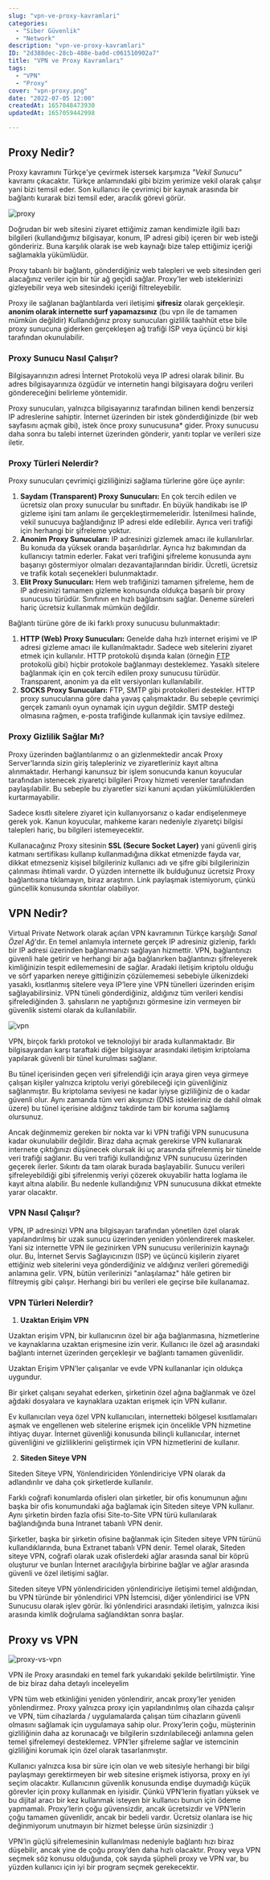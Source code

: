 ```yaml
---
slug: "vpn-ve-proxy-kavramlari"
categories:
  - "Siber Güvenlik"
  - "Network"
description: "vpn-ve-proxy-kavramlari"
ID: "2d388dec-28cb-488e-ba0d-c061510902a7"
title: "VPN ve Proxy Kavramları"
tags:
  - "VPN"
  - "Proxy"
cover: "vpn-proxy.png"
date: "2022-07-05 12:00"
createdAt: 1657048473930
updatedAt: 1657059442998

---
```

## Proxy Nedir?
Proxy kavramını Türkçe'ye çevirmek istersek karşımıza *"Vekil Sunucu"* kavramı çıkacaktır. Türkçe anlamındaki gibi bizim yerimize vekil olarak çalışır yani bizi temsil eder. Son kullanıcı ile çevrimiçi bir kaynak arasında bir bağlantı kurarak bizi temsil eder, aracılık görevi görür. 

![proxy](https://skorskyfiles.blob.core.windows.net/$web/articles/proxy-vpn/Proxy.jpg)

Doğrudan bir web sitesini ziyaret ettiğimiz zaman  kendimizle ilgili bazı bilgileri (kullandığımız bilgisayar, konum, IP adresi gibi) içeren bir web isteği göndeririz. Buna karşılık olarak ise web kaynağı bize talep ettiğimiz içeriği sağlamakla yükümlüdür.

Proxy tabanlı bir bağlantı, gönderdiğiniz web talepleri ve web sitesinden geri alacağınız veriler için bir tür ağ geçidi sağlar. Proxy'ler web isteklerinizi gizleyebilir veya web sitesindeki içeriği filtreleyebilir. 

Proxy ile sağlanan bağlantılarda veri iletişimi **şifresiz** olarak gerçekleşir. **anonim olarak internette surf yapamazsınız** (bu vpn ile de tamamen mümkün değildir) Kullandığınız proxy sunucuları gizlilik taahhüt etse bile proxy sunucuna giderken gerçekleşen ağ trafiği ISP veya üçüncü bir kişi tarafından okunulabilir.

### Proxy Sunucu Nasıl Çalışır?

Bilgisayarınızın adresi İnternet Protokolü veya IP adresi olarak bilinir. Bu adres bilgisayarınıza özgüdür ve internetin hangi bilgisayara doğru verileri göndereceğini belirleme yöntemidir.

Proxy sunucuları, yalnızca bilgisayarınız tarafından bilinen kendi benzersiz IP adreslerine sahiptir. İnternet üzerinden bir istek gönderdiğinizde (bir web sayfasını açmak gibi), istek önce  proxy sunucusuna* gider. Proxy sunucusu daha sonra bu talebi internet üzerinden gönderir, yanıtı toplar ve verileri size iletir.

### Proxy Türleri Nelerdir?

Proxy sunucuları çevrimiçi gizliliğinizi sağlama türlerine göre üçe ayrılır:

1.  **Saydam (Transparent) Proxy Sunucuları:**  En çok tercih edilen ve ücretsiz olan proxy sunucular bu sınıftadır. En büyük handikabı ise IP gizleme işini tam anlamı ile gerçekleştirmemeleridir. İstenilmesi halinde, vekil sunucuya bağlandığınız IP adresi elde edilebilir. Ayrıca veri trafiği için herhangi bir şifreleme yoktur.
2.  **Anonim Proxy Sunucuları:**  IP adresinizi gizlemek amacı ile kullanılırlar. Bu konuda da yüksek oranda başarılıdırlar. Ayrıca hız bakımından da kullanıcıyı tatmin ederler. Fakat veri trafiğini şifreleme konusunda aynı başarıyı göstermiyor olmaları dezavantajlarından biridir. Ücretli, ücretsiz ve trafik kotalı seçenekleri bulunmaktadır.
3.  **Elit Proxy Sunucuları:**  Hem web trafiğinizi tamamen şifreleme, hem de IP adresinizi tamamen gizleme konusunda oldukça başarılı bir proxy sunucusu türüdür. Sınıfının en hızlı bağlantısını sağlar. Deneme süreleri hariç ücretsiz kullanmak mümkün değildir.

Bağlantı türüne göre de iki farklı proxy sunucusu bulunmaktadır:

1.  **HTTP (Web) Proxy Sunucuları:**  Genelde daha hızlı internet erişimi ve IP adresi gizleme amacı ile kullanılmaktadır. Sadece web sitelerini ziyaret etmek için kullanılır. HTTP protokolü dışında kalan (örneğin  [FTP](https://www.niobehosting.com/blog/ftp/)  protokolü gibi) hiçbir protokole bağlanmayı desteklemez. Yasaklı sitelere bağlanmak için en çok tercih edilen proxy sunucusu türüdür. Transparent, anonim ya da elit versiyonları kullanılabilir.
2.  **SOCKS Proxy Sunucuları:** FTP, SMTP gibi protokolleri destekler. HTTP proxy sunucularına göre daha yavaş çalışmaktadır. Bu sebeple çevrimiçi gerçek zamanlı oyun oynamak için uygun değildir. SMTP desteği olmasına rağmen, e-posta trafiğinde kullanmak için tavsiye edilmez.

### **Proxy Gizlilik Sağlar Mı?**

Proxy üzerinden bağlantılarımız o an gizlenmektedir ancak Proxy Server’larında sizin giriş talepleriniz ve ziyaretleriniz kayıt altına alınmaktadır. Herhangi kanunsuz bir işlem sonucunda kanun koyucular tarafından istenecek ziyaretçi bilgileri Proxy hizmeti verenler tarafından paylaşılabilir. Bu sebeple bu ziyaretler sizi kanuni açıdan yükümlülüklerden kurtarmayabilir.

Sadece kısıtlı sitelere ziyaret için kullanıyorsanız o kadar endişelenmeye gerek yok. Kanun koyucular, mahkeme kararı nedeniyle ziyaretçi bilgisi talepleri hariç, bu bilgileri istemeyecektir.

Kullanacağınız Proxy sitesinin  **SSL (Secure Socket Layer)**  yani güvenli giriş katmanı  sertifikası kullanıp kullanmadığına dikkat etmenizde fayda var, dikkat etmezseniz kişisel bilgileriniz kullanıcı adı ve şifre gibi bilgilerinizin çalınması ihtimali vardır. O yüzden internette ilk bulduğunuz ücretsiz Proxy bağlantısına tıklamayın, biraz araştırın. Link paylaşmak istemiyorum, çünkü güncellik konusunda sıkıntılar olabiliyor.

## VPN Nedir?

 Virtual Private Network olarak açılan VPN kavramının Türkçe karşılığı *Sanal Özel Ağ*'dır. En temel anlamıyla internete gerçek IP adresiniz gizlenip, farklı bir IP adresi üzerinden bağlanmanızı sağlayan hizmettir. VPN, bağlantınızı güvenli hale getirir ve herhangi bir ağa bağlanırken bağlantınızı şifreleyerek kimliğinizin tespit edilememesini de sağlar. Aradaki iletişim kriptolu olduğu ve sörf yaparken nereye gittiğinizin çözülememesi sebebiyle ülkenizdeki yasaklı, kısıtlanmış sitelere veya IP’lere yine VPN tünelleri üzerinden erişim sağlayabilirsiniz. VPN tüneli gönderdiğiniz, aldığınız tüm verileri kendisi şifrelediğinden 3. şahısların ne yaptığınızı görmesine izin vermeyen bir güvenlik sistemi olarak da kullanılabilir.

![vpn](https://skorskyfiles.blob.core.windows.net/$web/articles/proxy-vpn/VPN.png)

VPN, birçok farklı protokol ve teknolojiyi bir arada kullanmaktadır. Bir bilgisayardan karşı taraftaki diğer bilgisayar arasındaki iletişim kriptolama yapılarak güvenli bir tünel kurulması sağlanır.

Bu tünel içerisinden geçen veri şifrelendiği için araya giren veya girmeye çalışan kişiler yalnızca kriptolu veriyi görebileceği için güvenliğiniz sağlanmıştır. Bu kriptolama seviyesi ne kadar iyiyse gizliliğiniz de o kadar güvenli olur. Aynı zamanda tüm veri akışınızı (DNS istekleriniz de dahil olmak üzere) bu tünel içerisine aldığınız takdirde tam bir koruma sağlamış olursunuz.

Ancak değinmemiz gereken bir nokta var ki VPN trafiği VPN sunucusuna kadar okunulabilir değildir. Biraz daha açmak gerekirse VPN kullanarak internete çıktığınızı düşünecek olursak iki uç arasında şifrelenmiş bir tünelde veri trafiği sağlanır. Bu veri trafiği kullandığınız VPN sunucusu üzerinden geçerek ilerler. Sıkıntı da tam olarak burada başlayabilir. Sunucu verileri şifreleyebildiği gibi şifrelenmiş veriyi çözerek okuyabilir hatta loglama ile kayıt altına alabilir. Bu nedenle kullandığınız VPN sunucusuna dikkat etmekte yarar olacaktır.

### VPN Nasıl Çalışır?

VPN, IP adresinizi VPN ana bilgisayarı tarafından yönetilen özel olarak yapılandırılmış bir uzak sunucu üzerinden yeniden yönlendirerek maskeler. Yani siz internette VPN ile gezinirken VPN sunucusu verilerinizin kaynağı olur. Bu, İnternet Servis Sağlayıcınızın (ISP) ve üçüncü kişilerin ziyaret ettiğiniz web sitelerini veya gönderdiğiniz ve aldığınız verileri göremediği anlamına gelir. VPN, bütün verilerinizi "anlaşılamaz" hâle getiren bir filtreymiş gibi çalışır. Herhangi biri bu verileri ele geçirse bile kullanamaz.

### VPN Türleri Nelerdir?

1. **Uzaktan Erişim VPN**

Uzaktan erişim VPN, bir kullanıcının özel bir ağa bağlanmasına, hizmetlerine ve kaynaklarına uzaktan erişmesine izin verir. Kullanıcı ile özel ağ arasındaki bağlantı internet üzerinden gerçekleşir ve bağlantı tamamen güvenlidir.

Uzaktan Erişim VPN’ler çalışanlar ve evde VPN kullananlar için oldukça uygundur.

Bir şirket çalışanı seyahat ederken, şirketinin özel ağına bağlanmak ve özel ağdaki dosyalara ve kaynaklara uzaktan erişmek için VPN kullanır.

Ev kullanıcıları veya özel VPN kullanıcıları, internetteki bölgesel kısıtlamaları aşmak ve engellenen web sitelerine erişmek için öncelikle VPN hizmetine ihtiyaç duyar. İnternet güvenliği konusunda bilinçli kullanıcılar, internet güvenliğini ve gizliliklerini geliştirmek için VPN hizmetlerini de kullanır.

2. **Siteden Siteye VPN**

Siteden Siteye VPN, Yönlendiriciden Yönlendiriciye VPN olarak da adlandırılır ve daha çok şirketlerde kullanılır.

Farklı coğrafi konumlarda ofisleri olan şirketler, bir ofis konumunun ağını başka bir ofis konumundaki ağa bağlamak için Siteden siteye VPN kullanır. Aynı şirketin birden fazla ofisi Site-to-Site VPN türü kullanılarak bağlandığında buna Intranet tabanlı VPN denir.

Şirketler, başka bir şirketin ofisine bağlanmak için Siteden siteye VPN türünü kullandıklarında, buna Extranet tabanlı VPN denir. Temel olarak, Siteden siteye VPN, coğrafi olarak uzak ofislerdeki ağlar arasında sanal bir köprü oluşturur ve bunları İnternet aracılığıyla birbirine bağlar ve ağlar arasında güvenli ve özel iletişimi sağlar.

Siteden siteye VPN yönlendiriciden yönlendiriciye iletişimi temel aldığından, bu VPN türünde bir yönlendirici VPN İstemcisi, diğer yönlendirici ise VPN Sunucusu olarak işlev görür. İki yönlendirici arasındaki iletişim, yalnızca ikisi arasında kimlik doğrulama sağlandıktan sonra başlar.

## Proxy vs VPN

![proxy-vs-vpn](https://skorskyfiles.blob.core.windows.net/$web/articles/proxy-vpn/vpn-vs-proxy.bmp)

VPN ile Proxy arasındaki en temel fark yukarıdaki şekilde belirtilmiştir. Yine de biz biraz daha detaylı inceleyelim

VPN tüm web etkinliğini yeniden yönlendirir, ancak proxy’ler yeniden yönlendirmez. Proxy yalnızca proxy için yapılandırılmış olan cihazda çalışır ve VPN, tüm cihazlarda / uygulamalarda çalışan tüm cihazların güvenli olmasını sağlamak için uygulamaya sahip olur. Proxy’lerin çoğu, müşterinin gizliliğinin daha az korunacağı ve bilgilerin sızdırılabileceği anlamına gelen temel şifrelemeyi desteklemez. VPN’ler şifreleme sağlar ve istemcinin gizliliğini korumak için özel olarak tasarlanmıştır.

Kullanıcı yalnızca kısa bir süre için olan ve web sitesiyle herhangi bir bilgi paylaşmayı gerektirmeyen bir web sitesine erişmek istiyorsa, proxy en iyi seçim olacaktır. Kullanıcının güvenlik konusunda endişe duymadığı küçük görevler için proxy kullanmak en iyisidir. Çünkü VPN’lerin fiyatları yüksek ve bu dijital aracı bir kez kullanmak isteyen bir kullanıcı bunun için ödeme yapmamalı. Proxy’lerin çoğu güvensizdir, ancak ücretsizdir ve VPN’lerin çoğu tamamen güvenlidir, ancak bir bedeli vardır. Ücretsiz olanlara ise hiç değinmiyorum unutmayın bir hizmet beleşse ürün sizsinizdir :)

VPN’in güçlü şifrelemesinin kullanılması nedeniyle bağlantı hızı biraz düşebilir, ancak yine de çoğu proxy’den daha hızlı olacaktır. Proxy veya VPN seçmek söz konusu olduğunda, çok sayıda  şüpheli proxy ve VPN var, bu yüzden kullanıcı için iyi bir program seçmek gerekecektir.






